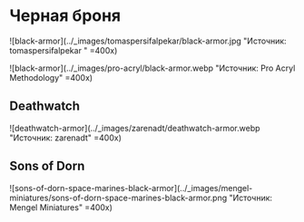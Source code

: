 # Черная броня

![black-armor](../_images/tomaspersifalpekar/black-armor.jpg "Источник: tomaspersifalpekar " =400x)

![black-armor](../_images/pro-acryl/black-armor.webp "Источник: Pro Acryl Methodology" =400x)

## Deathwatch

![deathwatch-armor](../_images/zarenadt/deathwatch-armor.webp "Источник: zarenadt" =400x)

## Sons of Dorn

![sons-of-dorn-space-marines-black-armor](../_images/mengel-miniatures/sons-of-dorn-space-marines-black-armor.png "Источник: Mengel Miniatures" =400x)
